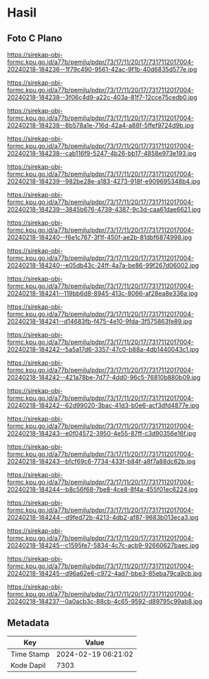 # Hasil

## Foto C Plano

https://sirekap-obj-formc.kpu.go.id/a77b/pemilu/pdpr/73/17/11/20/17/7317112017004-20240218-184236--1f79c490-9561-42ac-9f1b-40d6835d577e.jpg

https://sirekap-obj-formc.kpu.go.id/a77b/pemilu/pdpr/73/17/11/20/17/7317112017004-20240218-184238--3f06c4d9-a22c-403a-81f7-12cce75cedb0.jpg

https://sirekap-obj-formc.kpu.go.id/a77b/pemilu/pdpr/73/17/11/20/17/7317112017004-20240218-184238--8b578a1e-716d-42a4-a88f-5ffef9724d9b.jpg

https://sirekap-obj-formc.kpu.go.id/a77b/pemilu/pdpr/73/17/11/20/17/7317112017004-20240218-184238--cab116f9-5247-4b26-bb17-4858e973e193.jpg

https://sirekap-obj-formc.kpu.go.id/a77b/pemilu/pdpr/73/17/11/20/17/7317112017004-20240218-184239--982be28e-a183-4273-918f-e909695348b4.jpg

https://sirekap-obj-formc.kpu.go.id/a77b/pemilu/pdpr/73/17/11/20/17/7317112017004-20240218-184239--3845b676-4739-4387-9c3d-caa61dae6621.jpg

https://sirekap-obj-formc.kpu.go.id/a77b/pemilu/pdpr/73/17/11/20/17/7317112017004-20240218-184240--f6e1c767-3f1f-450f-ae2b-81dbf6874998.jpg

https://sirekap-obj-formc.kpu.go.id/a77b/pemilu/pdpr/73/17/11/20/17/7317112017004-20240218-184240--e05db43c-24ff-4a7a-be86-99f267d06002.jpg

https://sirekap-obj-formc.kpu.go.id/a77b/pemilu/pdpr/73/17/11/20/17/7317112017004-20240218-184241--119bb6d8-8945-413c-8066-af28ea8e336a.jpg

https://sirekap-obj-formc.kpu.go.id/a77b/pemilu/pdpr/73/17/11/20/17/7317112017004-20240218-184241--d14683fb-f475-4e10-9fda-3f575863fe89.jpg

https://sirekap-obj-formc.kpu.go.id/a77b/pemilu/pdpr/73/17/11/20/17/7317112017004-20240218-184242--5a5a17d6-3357-47c0-b88a-4db1440043c1.jpg

https://sirekap-obj-formc.kpu.go.id/a77b/pemilu/pdpr/73/17/11/20/17/7317112017004-20240218-184242--421a78be-7d77-4dd0-96c5-76810b880b09.jpg

https://sirekap-obj-formc.kpu.go.id/a77b/pemilu/pdpr/73/17/11/20/17/7317112017004-20240218-184242--62d99020-3bac-41d3-b0e6-acf3dfd4877e.jpg

https://sirekap-obj-formc.kpu.go.id/a77b/pemilu/pdpr/73/17/11/20/17/7317112017004-20240218-184243--e0f04572-3950-4e55-87ff-c3d90356e16f.jpg

https://sirekap-obj-formc.kpu.go.id/a77b/pemilu/pdpr/73/17/11/20/17/7317112017004-20240218-184243--bfcf69c6-7734-433f-b84f-a8f7a88dc62b.jpg

https://sirekap-obj-formc.kpu.go.id/a77b/pemilu/pdpr/73/17/11/20/17/7317112017004-20240218-184244--b8c56f68-7be8-4ce8-8f4a-455f01ec6224.jpg

https://sirekap-obj-formc.kpu.go.id/a77b/pemilu/pdpr/73/17/11/20/17/7317112017004-20240218-184244--d9fed72b-4213-4db2-af87-9683b013eca3.jpg

https://sirekap-obj-formc.kpu.go.id/a77b/pemilu/pdpr/73/17/11/20/17/7317112017004-20240218-184245--c1595fe7-5834-4c7c-acb9-92660627baec.jpg

https://sirekap-obj-formc.kpu.go.id/a77b/pemilu/pdpr/73/17/11/20/17/7317112017004-20240218-184245--d96a62e6-c972-4ad7-bbe3-85eba79ca9cb.jpg

https://sirekap-obj-formc.kpu.go.id/a77b/pemilu/pdpr/73/17/11/20/17/7317112017004-20240218-184237--0a0acb3c-88cb-4c65-9592-d89795c99ab8.jpg


## Metadata

| Key        | Value               |
| ---------- | ------------------- |
| Time Stamp | 2024-02-19 06:21:02 |
| Kode Dapil | 7303                |



